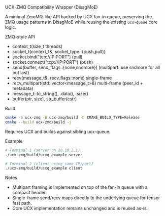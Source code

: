 UCX-ZMQ Compatibility Wrapper (DisagMoE)

A minimal ZeroMQ-like API backed by UCX fan-in queue, preserving the ZMQ usage patterns in DisagMoE while reusing the existing `ucx-queue` core logic.

ZMQ-style API

- context_t(size_t threads)
- socket_t(context_t&, socket_type::{push,pull})
- socket.bind("tcp://IP:PORT") (pull)
- socket.connect("tcp://IP:PORT") (push)
- send(buffer, send_flags::{none,sndmore}) (multipart: use sndmore for all but last)
- recv(message_t&, recv_flags::none) single-frame
- recv_multipart(std::vector<message_t>&) multi-frame (peer_id + metadata)
- message_t::to_string(), .data(), .size()
- buffer(ptr, size), str_buffer(cstr)

Build

```bash
cmake -S ucx-zmq -B ucx-zmq/build -D CMAKE_BUILD_TYPE=Release
cmake --build ucx-zmq/build -j
```

Requires UCX and builds against sibling ucx-queue.

Example

```bash
# Terminal 1 (server on 10.10.2.1)
./ucx-zmq/build/ucxq_example server

# Terminal 2 (client using same IP/port)
./ucx-zmq/build/ucxq_example client
```

Notes

- Multipart framing is implemented on top of the fan-in queue with a compact header.
- Single-frame send/recv maps directly to the underlying queue for tensor fast path.
- Core UCX implementation remains unchanged and is reused as-is.

